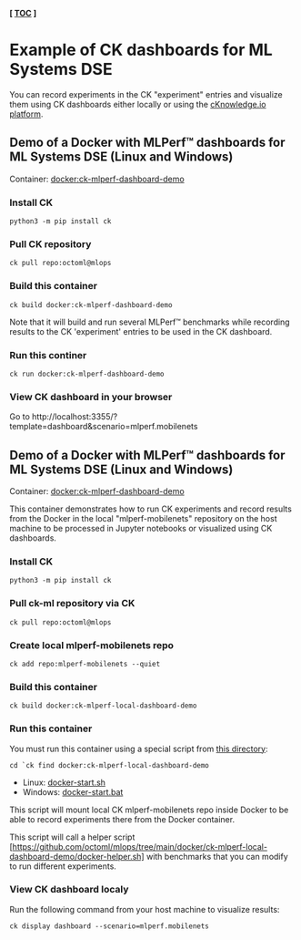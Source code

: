 ﻿**[ [TOC](../README.md) ]**

# Example of CK dashboards for ML Systems DSE

You can record experiments in the CK "experiment" entries and visualize them using CK dashboards 
either locally or using the [cKnowledge.io platform](https://cKnowledge.io/results).



## Demo of a Docker with MLPerf&trade; dashboards for ML Systems DSE (Linux and Windows)

Container: [docker:ck-mlperf-dashboard-demo](https://github.com/octoml/mlops/tree/main/docker/ck-mlperf-dashboard-demo)

### Install CK
```
python3 -m pip install ck
```

### Pull CK repository
```
ck pull repo:octoml@mlops
```

### Build this container
```
ck build docker:ck-mlperf-dashboard-demo
```

Note that it will build and run several MLPerf&trade; benchmarks while recording results
to the CK 'experiment' entries to be used in the CK dashboard.

### Run this continer
```
ck run docker:ck-mlperf-dashboard-demo
```

### View CK dashboard in your browser

Go to http://localhost:3355/?template=dashboard&scenario=mlperf.mobilenets



## Demo of a Docker with MLPerf&trade; dashboards for ML Systems DSE (Linux and Windows)

Container: [docker:ck-mlperf-dashboard-demo](https://github.com/octoml/mlops/tree/main/docker/ck-mlperf-dashboard-demo)

This container demonstrates how to run CK experiments and record results 
from the Docker in the local "mlperf-mobilenets" repository on the host machine
to be processed in Jupyter notebooks or visualized using CK dashboards.

### Install CK
```
python3 -m pip install ck
```

### Pull ck-ml repository via CK
```
ck pull repo:octoml@mlops
```

### Create local mlperf-mobilenets repo
```
ck add repo:mlperf-mobilenets --quiet
```

### Build this container
```
ck build docker:ck-mlperf-local-dashboard-demo
```

### Run this container

You must run this container using a special script from [this directory](https://github.com/octoml/mlops/tree/main/docker/ck-mlperf-local-dashboard-demo):
```
cd `ck find docker:ck-mlperf-local-dashboard-demo
```

* Linux: [docker-start.sh](https://github.com/octoml/mlops/tree/main/docker/ck-mlperf-local-dashboard-demo/docker-start.sh)
* Windows: [docker-start.bat](https://github.com/octoml/mlops/tree/main/docker/ck-mlperf-local-dashboard-demo/docker-start.bat)

This script will mount local CK mlperf-mobilenets repo inside Docker
to be able to record experiments there from the Docker container.

This script will call a helper script [https://github.com/octoml/mlops/tree/main/docker/ck-mlperf-local-dashboard-demo/docker-helper.sh] with benchmarks
that you can modify to run different experiments.

### View CK dashboard localy

Run the following command from your host machine to visualize results:
```
ck display dashboard --scenario=mlperf.mobilenets
```
